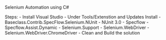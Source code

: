 Selenium Automation using C#

Steps: 
	- Install Visual Studio
	- Under Tools/Extenstion and Updates Install
	- Baseclass.Contrib.SpecFlow.Selenium.NUnit
	- NUnit 3.0
	- Specflow 
	- Specflow.Assist.Dynamic
	- Selenium.Support
	- Selenium.WebDriver
	- Selenium.WebDriver.ChromeDriver
	- Clean and Build the solution